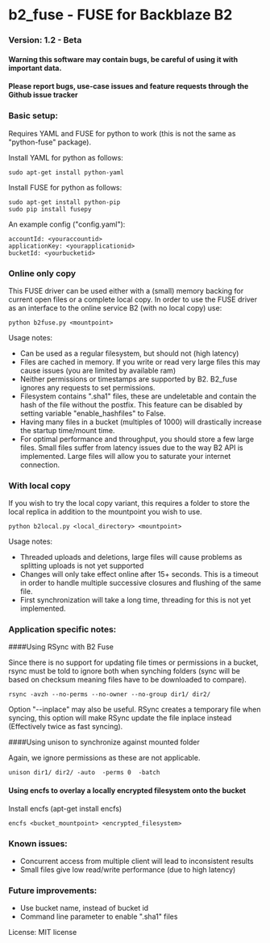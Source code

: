 # b2_fuse - FUSE for Backblaze B2
 
### Version: 1.2 - Beta

#### Warning this software may contain bugs, be careful of using it with important data.
#### Please report bugs, use-case issues and feature requests through the Github issue tracker

### Basic setup:

Requires YAML and FUSE for python to work (this is not the same as "python-fuse" package). 

Install YAML for python as follows: 

```
sudo apt-get install python-yaml
```

Install FUSE for python as follows: 

```
sudo apt-get install python-pip
sudo pip install fusepy
```

An example config ("config.yaml"):

```
accountId: <youraccountid>
applicationKey: <yourapplicationid>
bucketId: <yourbucketid>
```

### Online only copy

This FUSE driver can be used either with a (small) memory backing for current open files or a complete local copy. In order to use the FUSE driver as an interface to the online service B2 (with no local copy) use:

```
python b2fuse.py <mountpoint>
```

Usage notes:

* Can be used as a regular filesystem, but should not (high latency)
* Files are cached in memory. If you write or read very large files this may cause issues (you are limited by available ram)
* Neither permissions or timestamps are supported by B2. B2_fuse ignores any requests to set permissions.
* Filesystem contains ".sha1" files, these are undeletable and contain the hash of the file without the postfix. This feature can be disabled by setting variable "enable_hashfiles" to False.
* Having many files in a bucket (multiples of 1000) will drastically increase the startup time/mount time. 
* For optimal performance and throughput, you should store a few large files. Small files suffer from latency issues due to the way B2 API is implemented. Large files will allow you to saturate your internet connection.

### With local copy

If you wish to try the local copy variant, this requires a folder to store the local replica in addition to the mountpoint you wish to use. 

```
python b2local.py <local_directory> <mountpoint>
```

Usage notes:

* Threaded uploads and deletions, large files will cause problems as splitting uploads is not yet supported
* Changes will only take effect online after 15+ seconds. This is a timeout in order to handle multiple successive closures and flushing of the same file. 
* First synchronization will take a long time, threading for this is not yet implemented. 

### Application specific notes:

####Using RSync with B2 Fuse

Since there is no support for updating file times or permissions in a bucket, rsync must be told to ignore both when synching folders (sync will be based on checksum meaning files have to be downloaded to compare).

```
rsync -avzh --no-perms --no-owner --no-group dir1/ dir2/ 
```

Option "--inplace" may also be useful. RSync creates a temporary file when syncing, this option will make RSync update the file inplace instead (Effectively twice as fast syncing).

####Using unison to synchronize against mounted folder

Again, we ignore permissions as these are not applicable.

```
unison dir1/ dir2/ -auto  -perms 0  -batch
```

#### Using encfs to overlay a locally encrypted filesystem onto the bucket

Install encfs (apt-get install encfs)

```
encfs <bucket_mountpoint> <encrypted_filesystem>
```


### Known issues:

* Concurrent access from multiple client will lead to inconsistent results
* Small files give low read/write performance (due to high latency)

### Future improvements:

* Use bucket name, instead of bucket id
* Command line parameter to enable ".sha1" files


License: MIT license


